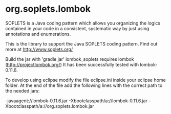 org.soplets.lombok
==================

SOPLETS is a Java coding pattern which allows you organizing the logics contained in your code in a consistent, systematic way by just using annotations and enumerations.

This is the library to support the  Java SOPLETS coding pattern.
Find out more at http://www.soplets.org/

Build the jar with 'gradle jar'
lombok_soplets requires lombok (http://projectlombok.org/)
It has been successfully tested with lombok-0.11.6.

To develop using eclipse modify the file eclipse.ini inside your eclipse home folder.
At the end of the file add the following lines with the correct path to the needed jars:

-javaagent:/<PATH-TO-JAR>/lombok-0.11.6.jar
-Xbootclasspath/a:/<PATH-TO-JAR>/lombok-0.11.6.jar
-Xbootclasspath/a:/<PATH-TO-JAR>/org.soplets.lombok.jar
